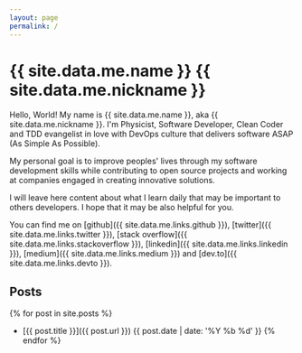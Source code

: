 ```yaml
---
layout: page
permalink: /
---
```


# {{ site.data.me.name }} <span class="nickname">{{ site.data.me.nickname }}</span>

Hello, World! My name is {{ site.data.me.name }}, aka <span class="nickname"> {{
site.data.me.nickname }}</span>. I'm Physicist, Software Developer, Clean Coder
and TDD evangelist in love with DevOps culture that delivers software ASAP (As
Simple As Possible).

My personal goal is to improve peoples' lives through my software development
skills while contributing to open source projects and working at companies
engaged in creating innovative solutions.

I will leave here content about what I learn daily that may be important to
others developers. I hope that it may be also helpful for you.

You can find me on
  [github]({{ site.data.me.links.github }}),
  [twitter]({{ site.data.me.links.twitter }}),
  [stack overflow]({{ site.data.me.links.stackoverflow }}),
  [linkedin]({{ site.data.me.links.linkedin }}),
  [medium]({{ site.data.me.links.medium }}) and
  [dev.to]({{ site.data.me.links.devto }}).

## Posts

{% for post in site.posts %}
  * [{{ post.title }}]({{ post.url }}) <span class="post-date">{{ post.date | date: '%Y %b %d' }}</span>
{% endfor %}

